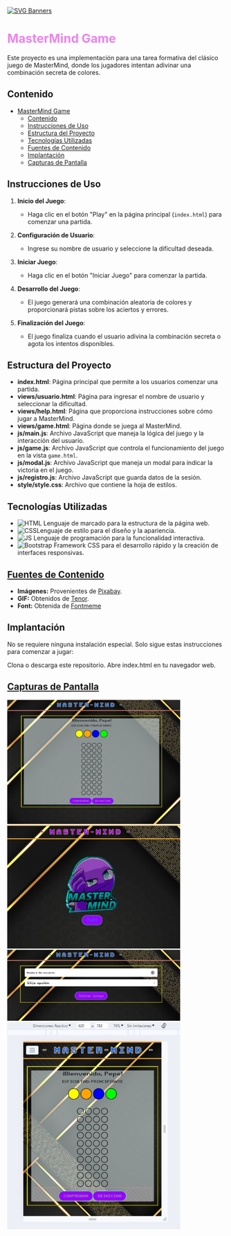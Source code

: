 [![SVG Banners](https://svg-banners.vercel.app/api?type=typeWriter&text1=PROYECTO%20FORMATIVO%20👨‍💻&width=800&height=150)](https://github.com/Akshay090/svg-banners)

# <font color="violet">MasterMind Game</font>

Este proyecto es una implementación para una tarea formativa del clásico juego de MasterMind, donde los jugadores intentan adivinar una combinación secreta de colores.

## Contenido

- [MasterMind Game](#mastermind-game)
  - [Contenido](#contenido)
  - [Instrucciones de Uso](#instrucciones-de-uso)
  - [Estructura del Proyecto](#estructura-del-proyecto)
  - [Tecnologías Utilizadas](#tecnologías-utilizadas)
  - [Fuentes de Contenido](#fuentes-de-contenido)
  - [Implantación](#implantación)
  - [Capturas de Pantalla](#capturas-de-pantalla)


## Instrucciones de Uso

1. **Inicio del Juego**:
   - Haga clic en el botón "Play" en la página principal (`index.html`) para comenzar una partida.
  
2. **Configuración de Usuario**:
   - Ingrese su nombre de usuario y seleccione la dificultad deseada.

3. **Iniciar Juego**:
   - Haga clic en el botón "Iniciar Juego" para comenzar la partida.

4. **Desarrollo del Juego**:
   - El juego generará una combinación aleatoria de colores y proporcionará pistas sobre los aciertos y errores.
  
5. **Finalización del Juego**:
   - El juego finaliza cuando el usuario adivina la combinación secreta o agota los intentos disponibles.

## Estructura del Proyecto

- **index.html**: Página principal que permite a los usuarios comenzar una partida.
- **views/usuario.html**: Página para ingresar el nombre de usuario y seleccionar la dificultad.
- **views/help.html**: Página que proporciona instrucciones sobre cómo jugar a MasterMind.
- **views/game.html**: Página donde se juega al MasterMind.
- **js/main.js**: Archivo JavaScript que maneja la lógica del juego y la interacción del usuario.
- **js/game.js**: Archivo JavaScript que controla el funcionamiento del juego en la vista `game.html`.
- **js/modal.js**: Archivo JavaScript que maneja un modal para indicar la victoria en el juego.
- **js/registro.js**: Archivo JavaScript que guarda datos de la sesión.
- **style/style.css**: Archivo que contiene la hoja de estilos.

## Tecnologías Utilizadas

- ![HTML](https://img.shields.io/badge/HTML-5-orange) Lenguaje de marcado para la estructura de la página web.
- ![CSS](https://img.shields.io/badge/CSS-3-blue)Lenguaje de estilo para el diseño y la apariencia.
- ![JS](https://img.shields.io/badge/logo-javascript-blue?logo=javascript) Lenguaje de programación para la funcionalidad interactiva.
- ![Bootstrap](https://img.shields.io/badge/Bootstrap-5-purple) Framework CSS para el desarrollo rápido y la creación de interfaces responsivas.

## <ins>Fuentes de Contenido</ins>

- **Imágenes:** Provenientes de [Pixabay](https://pixabay.com/).
- **GIF:** Obtenidos de [Tenor](https://tenor.com/).
- **Font:** Obtenida de [Fontmeme](https://fontmeme.com/fuentes/fuente-retro-gaming)

## Implantación

No se requiere ninguna instalación especial. Solo sigue estas instrucciones para comenzar a jugar:

Clona o descarga este repositorio.
Abre index.html en tu navegador web.

## <ins>Capturas de Pantalla</ins>

<img src="/img/juego.jpg" width="400" alt="apagada">

<img src="/img/principal.jpg" width="400" alt="pantalla inicio">

<img src="/img/usuario.jpg" width="400" alt="pantalla juegos">

<img src="/img/responsive.jpg" width="400" alt="responsive">